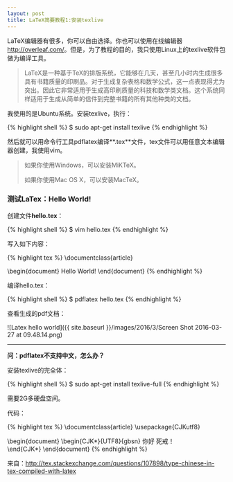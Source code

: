 ```yaml
---
layout: post
title: LaTeX简要教程1:安装texlive
---
```


LaTeX编辑器有很多，你可以自由选择。你也可以使用在线编辑器 <http://overleaf.com/>。但是，为了教程的目的，我只使用Linux上的texlive软件包做为编译工具。

> LaTeX是一种基于TeX的排版系统，它能够在几天，甚至几小时内生成很多具有书籍质量的印刷品。对于生成复杂表格和数学公式，这一点表现得尤为突出。因此它非常适用于生成高印刷质量的科技和数学类文档。这个系统同样适用于生成从简单的信件到完整书籍的所有其他种类的文档。

我使用的是Ubuntu系统。安装texlive，执行：

{% highlight shell %}
$ sudo apt-get install texlive
{% endhighlight %}

然后就可以用命令行工具pdflatex编译**.tex**文件，tex文件可以用任意文本编辑器创建，我使用vim。

> 如果你使用Windows，可以安装MiKTeX。
>
> 如果你使用Mac OS X，可以安装MacTeX。

### 测试LaTex：Hello World!

创建文件**hello.tex**：

{% highlight shell %}
$ vim hello.tex
{% endhighlight %}

写入如下内容：

{% highlight tex %}
\documentclass{article}

\begin{document}
    Hello World!
\end{document}
{% endhighlight %}

编译hello.tex：

{% highlight shell %}
$ pdflatex hello.tex
{% endhighlight %}

查看生成的pdf文档：

![Latex hello world]({{ site.baseurl }}/images/2016/3/Screen Shot 2016-03-27 at 09.48.14.png)

*****

**问：pdflatex不支持中文，怎么办？**

安装texlive的完全体：

{% highlight shell %}
$ sudo apt-get install texlive-full
{% endhighlight %}

需要2G多硬盘空间。

代码：

{% highlight tex %}
\documentclass{article}
\usepackage{CJKutf8}

\begin{document}
\begin{CJK*}{UTF8}{gbsn}
    你好 死戒！   
\end{CJK*}
\end{document}
{% endhighlight %}

来自：http://tex.stackexchange.com/questions/107898/type-chinese-in-tex-compiled-with-latex